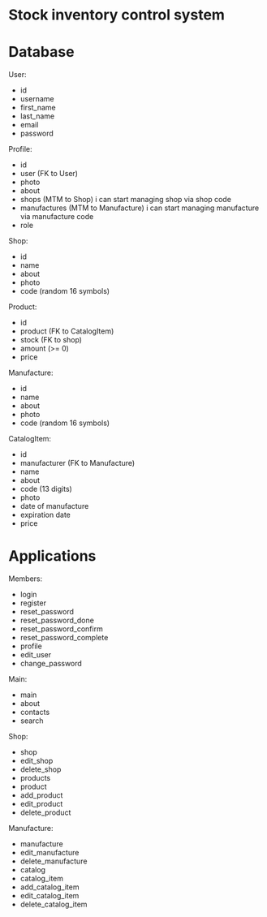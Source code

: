 # Stock inventory control system

# Database
User:
- id
- username
- first_name
- last_name
- email
- password

Profile:
- id
- user (FK to User)
- photo
- about
- shops (MTM to Shop) i can start managing shop via shop code
- manufactures (MTM to Manufacture) i can start managing manufacture via manufacture code
- role

Shop:
- id
- name
- about
- photo
- code (random 16 symbols)

Product:
- id
- product (FK to CatalogItem)
- stock (FK to shop)
- amount (>= 0)
- price

Manufacture:
- id
- name
- about
- photo
- code (random 16 symbols)

CatalogItem:
- id
- manufacturer (FK to Manufacture)
- name
- about
- code (13 digits)
- photo
- date of manufacture
- expiration date
- price

# Applications

Members:
- login
- register
- reset_password
- reset_password_done
- reset_password_confirm
- reset_password_complete
- profile
- edit_user
- change_password

Main:
- main
- about
- contacts
- search

Shop:
- shop
- edit_shop
- delete_shop
- products
- product
- add_product
- edit_product
- delete_product

Manufacture:
- manufacture
- edit_manufacture
- delete_manufacture
- catalog
- catalog_item
- add_catalog_item
- edit_catalog_item
- delete_catalog_item